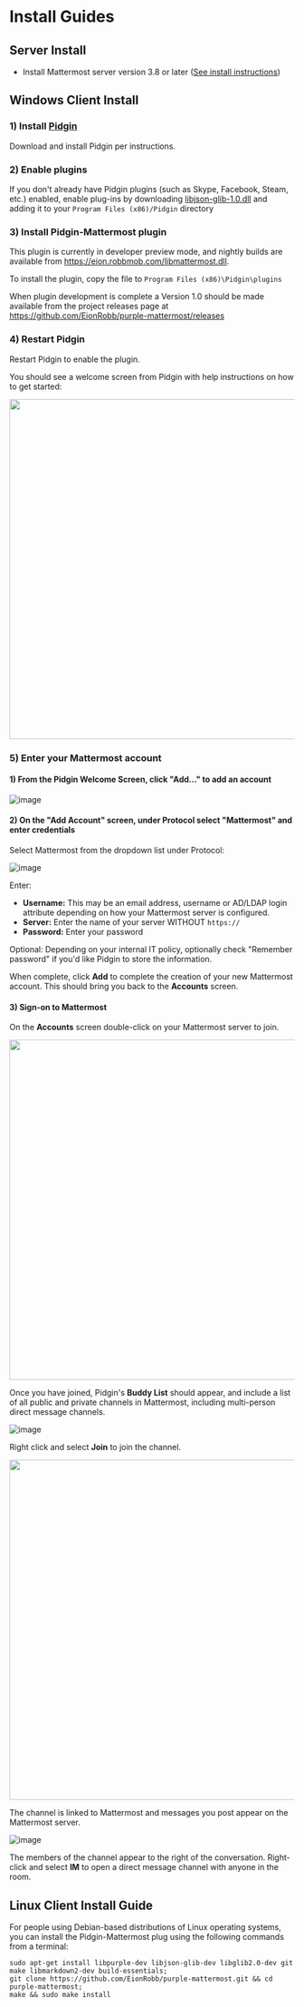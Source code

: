 # Install Guides 

## Server Install

- Install Mattermost server version 3.8 or later ([See install instructions](https://docs.mattermost.com/guides/administrator.html#installing-mattermost))

## Windows Client Install
 
### 1) Install [Pidgin](https://pidgin.im/download/)

Download and install Pidgin per instructions. 

### 2) Enable plugins

If you don't already have Pidgin plugins (such as Skype, Facebook, Steam, etc.) enabled, enable plug-ins by downloading [libjson-glib-1.0.dll](https://eion.robbmob.com/libjson-glib-1.0.dll) and adding it to your `Program Files (x86)/Pidgin` directory 

### 3) Install Pidgin-Mattermost plugin 

This plugin is currently in developer preview mode, and nightly builds are available from https://eion.robbmob.com/libmattermost.dll.  

To install the plugin, copy the file to `Program Files (x86)\Pidgin\plugins`

When plugin development is complete a Version 1.0 should be made available from the project releases page at https://github.com/EionRobb/purple-mattermost/releases

### 4) Restart Pidgin

Restart Pidgin to enable the plugin. 

You should see a welcome screen from Pidgin with help instructions on how to get started: 

<img src="https://cloud.githubusercontent.com/assets/177788/25308341/b3c5dd14-2766-11e7-980f-6919f5d61fbb.png" width="600">

### 5) Enter your Mattermost account 

#### 1) From the Pidgin Welcome Screen, click "Add..." to add an account

![image](https://cloud.githubusercontent.com/assets/177788/25308345/beb228ea-2766-11e7-9e3c-12564807c5d4.png)

#### 2) On the "Add Account" screen, under Protocol select "Mattermost" and enter credentials 

Select Mattermost from the dropdown list under Protocol: 

![image](https://cloud.githubusercontent.com/assets/177788/25308346/c8836974-2766-11e7-8a50-2cfc837fe0ac.png)

Enter: 

- **Username:** This may be an email address, username or AD/LDAP login attribute depending on how your Mattermost server is configured. 
- **Server:** Enter the name of your server WITHOUT `https://`
- **Password:** Enter your password

Optional: Depending on your internal IT policy, optionally check "Remember password" if you'd like Pidgin to store the information. 

When complete, click **Add** to complete the creation of your new Mattermost account. This should bring you back to the **Accounts** screen. 

#### 3) Sign-on to Mattermost 

On the **Accounts** screen double-click on your Mattermost server to join. 

<img src="https://cloud.githubusercontent.com/assets/177788/25308357/0ebd9fe0-2767-11e7-8d20-f7d5567c5faf.png" width="600">

Once you have joined, Pidgin's **Buddy List** should appear, and include a list of all public and private channels in Mattermost, including multi-person direct message channels. 

![image](https://cloud.githubusercontent.com/assets/177788/25308409/6e46cda0-2768-11e7-99ec-fcfe3d435b6b.png)

Right click and select **Join** to join the channel. 

<img src="https://cloud.githubusercontent.com/assets/177788/25313965/9a1cbe0e-27ee-11e7-9ce8-13031af4aff3.png" width="600">

The channel is linked to Mattermost and messages you post appear on the Mattermost server. 

![image](https://cloud.githubusercontent.com/assets/177788/25313970/c79288f0-27ee-11e7-9e77-13326fb9996c.png)

The members of the channel appear to the right of the conversation. Right-click and select **IM** to open a direct message channel with anyone in the room. 

## Linux Client Install Guide 
 
For people using Debian-based distributions of Linux operating systems, you can install the Pidgin-Mattermost plug using the following commands from a terminal: 

```
sudo apt-get install libpurple-dev libjson-glib-dev libglib2.0-dev git make libmarkdown2-dev build-essentials;
git clone https://github.com/EionRobb/purple-mattermost.git && cd purple-mattermost;
make && sudo make install
```
